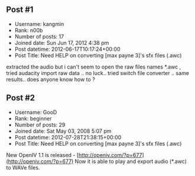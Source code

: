## Post #1
- Username: kangmin
- Rank: n00b
- Number of posts: 17
- Joined date: Sun Jun 17, 2012 4:38 pm
- Post datetime: 2012-06-17T10:17:24+00:00
- Post Title: Need HELP on converting [max payne 3]'s sfx files (.awc)

extracted the audio but i can't seem to open the raw files names *.awc , tried audacity import raw data .. no luck.. tried switch file converter .. same results.. does anyone know how to ?
## Post #2
- Username: GooD
- Rank: beginner
- Number of posts: 29
- Joined date: Sat May 03, 2008 5:07 pm
- Post datetime: 2012-07-28T21:38:15+00:00
- Post Title: Need HELP on converting [max payne 3]'s sfx files (.awc)

New OpenIV 1.1 is released - [http://openiv.com/?p=677](http://openiv.com/?p=677)
Now it is able to play and export audio (*.awc) to WAVe files.
